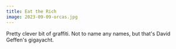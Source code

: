 ```yaml
---
title: Eat the Rich
image: 2023-09-09-orcas.jpg
---
```


Pretty clever bit of graffiti. Not to name any names, but that's David Geffen's
gigayacht.

<!--more-->
